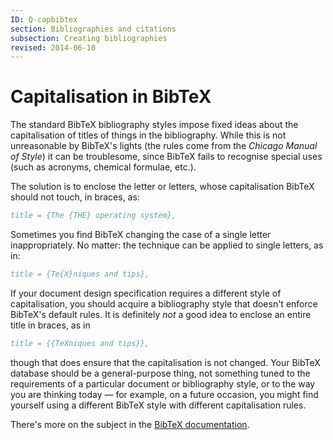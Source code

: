 ```yaml
---
ID: Q-capbibtex
section: Bibliographies and citations
subsection: Creating bibliographies
revised: 2014-06-10
---
```

# Capitalisation in BibTeX

The standard BibTeX bibliography styles impose fixed ideas about
the capitalisation of titles of things in the bibliography.  While
this is not unreasonable by BibTeX's lights (the rules come from
the _Chicago Manual of Style_) it can be troublesome, since
BibTeX fails to recognise special uses (such as acronyms, chemical
formulae, etc.).

The solution is to enclose the letter or letters, whose capitalisation
BibTeX should not touch, in braces, as:
```bibtex
title = {The {THE} operating system},
```
Sometimes you find BibTeX changing the case of a single letter
inappropriately.  No matter: the technique can be applied to single
letters, as in:
```bibtex
title = {Te{X}niques and tips},
```
If your document design specification requires a different style of
capitalisation, you should acquire a bibliography style that doesn't
enforce BibTeX's default rules.  It is definitely _not_ a good
idea to enclose an entire title in braces, as in
```bibtex
title = {{TeXniques and tips}},
```
though that does ensure that the capitalisation is not changed.  Your
BibTeX database should be a general-purpose thing, not something
tuned to the requirements of a particular document or bibliography
style, or to the way you are thinking today&nbsp;&mdash; for example, on a
future occasion, you might find yourself using a different BibTeX
style with different capitalisation rules.

There's more on the subject in the
[BibTeX documentation](FAQ-BibTeXing.md).

